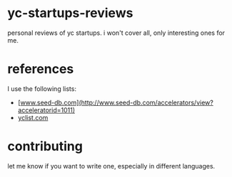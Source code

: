 # yc-startups-reviews

personal reviews of yc startups. i won't cover all, only interesting ones for
me.


# references

I use the following lists:

- [www.seed-db.com](http://www.seed-db.com/accelerators/view?acceleratorid=1011)
- [yclist.com](http://yclist.com/)


# contributing

let me know if you want to write one, especially in different languages.
